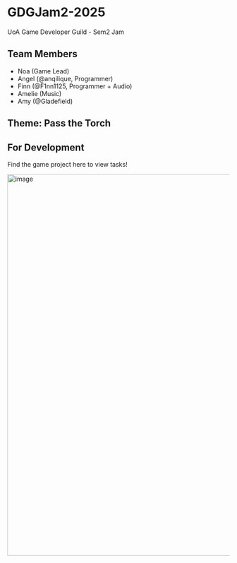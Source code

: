 # GDGJam2-2025
UoA Game Developer Guild - Sem2 Jam

## Team Members
- Noa (Game Lead)
- Angel (@anqilique, Programmer)
- Finn (@F1nn1125, Programmer + Audio)
- Amelie (Music)
- Amy (@Gladefield)


## Theme: Pass the Torch


## For Development

Find the game project here to view tasks!

<img width="1706" height="864" alt="image" src="https://github.com/user-attachments/assets/660cd75b-dc61-4ff1-ac38-4dbc651e8ba1" />
